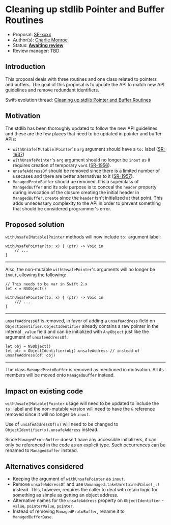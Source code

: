 # Cleaning up stdlib Pointer and Buffer Routines

* Proposal: [SE-xxxx](https://github.com/apple/swift-evolution/blob/master/proposals/xxxx-cleaning-up-stdlib-ptr-buffer.md)
* Author(s): [Charlie Monroe](https://github.com/charlieMonroe)
* Status: **[Awaiting review](#rationale)**
* Review manager: TBD

## Introduction

This proposal deals with three routines and one class related to pointers and buffers.
The goal of this proposal is to update the API to match new API guidelines and remove 
redundant identifiers.

Swift-evolution thread: [Cleaning up stdlib Pointer and Buffer Routines](http://thread.gmane.org/gmane.comp.lang.swift.evolution/23093)

## Motivation

The stdlib has been thoroughly updated to follow the new API guidelines and these are
the few places that need to be updated in pointer and buffer APIs:

- `withUnsafe[Mutable]Pointer`'s `arg` argument should have a `to:` label ([SR-1937](https://bugs.swift.org/browse/SR-1937))
- `withUnsafePointer`'s `arg` argument should no longer be `inout` as it requires 
creation of temporary `var`s ([SR-1956](https://bugs.swift.org/browse/SR-1956)).
- `unsafeAddressOf` should be removed since there is a limited number of usecases and there are better alternatives to it ([SR-1957](https://bugs.swift.org/browse/SR-1937)).
- `ManagedProtoBuffer` should be removed. It is a superclass of `ManagedBuffer` and its
sole purpose is to conceal the `header` property during invocation of the closure 
creating the initial header in `ManagedBuffer.create` since the `header` isn't 
initialized at that point. This adds unnecessary complexity to the API in order to
prevent something that should be considered programmer's error.

## Proposed solution

`withUnsafe[Mutable]Pointer` methods will now include `to:` argument label:

```
withUnsafePointer(to: x) { (ptr) -> Void in
	// ...
}
```

---

Also, the non-mutable `withUnsafePointer`'s arguments will no longer be `inout`, 
allowing the following:

```
// This needs to be var in Swift 2.x
let x = NSObject() 

withUnsafePointer(to: x) { (ptr) -> Void in
	/// ...
}
```

---

`unsafeAddressOf` is removed, in favor of adding a `unsafeAddress` field on `ObjectIdentifier`.
`ObjectIdentifier` already contains a raw pointer in the internal `_value` field and 
can be initialized with `AnyObject` just like the argument of `unsafeAddressOf`.

```
let obj = NSObject()
let ptr = ObjectIdentifier(obj).unsafeAddress // instead of unsafeAddress(of: obj)
```

---

The class `ManagedProtoBuffer` is removed as mentioned in motivation. All its members
will be moved onto `ManagedBuffer` instead.


## Impact on existing code

`withUnsafe[Mutable]Pointer` usage will need to be updated to include the `to:` label
and the non-mutable version will need to have the `&` reference removed since it will
no longer be `inout`.

Use of `unsafeAddressOf(x)` will need to be changed to `ObjectIdentifier(x).unsafeAddress`
 instead.

Since `ManagedProtoBuffer` doesn't have any accessible initializers, it can only be
referenced in the code as an explicit type. Such occurrences can be renamed to
`ManagedBuffer` instead.

## Alternatives considered

- Keeping the argument of `withUnsafePointer` as `inout`.
- Remove `unsafeAddressOf` and use `Unmanaged.takeUnretainedValue(_:)` instead. This,
however, requires the caller to deal with retain logic for something as simple as
getting an object address.
- Alternative names for the `unsafeAddress` property on `ObjectIdentifier` - `value`,
`pointerValue`, `pointer`.
- Instead of removing `ManagedProtoBuffer`, rename it to `ManagedBufferBase`.
